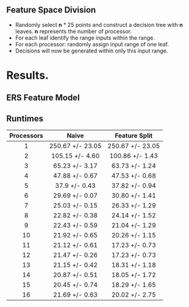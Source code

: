 ## Feature Space Division
- Randomly select **n** * 25 points and construct a decision tree with **n** leaves. **n** represents the number of processor.
- For each leaf identify the range inputs within the range.
- For each processor: randomly assign input range of one leaf.
- Decisions will now be generated within only this input range.

# Results.
## ERS Feature Model

## Runtimes

| Processors |    Naive    | Feature Split |
|:----------:|:-----------:|:-------------:|
|1| 250.67 +/- 23.05 | 250.67 +/- 23.05 | 
|2| 105.15 +/- 4.60 | 100.86 +/- 1.43 |
|3| 65.23 +/- 3.17 | 63.73 +/- 1.24 |
|4| 47.88 +/- 0.67 | 47.53 +/- 0.68 |
|5| 37.9 +/- 0.43 | 37.82 +/- 0.94 |
|6| 29.69 +/- 0.07 | 30.80 +/- 1.41 |
|7| 25.03 +/- 0.15 | 26.33 +/- 1.29 |
|8| 22.82 +/- 0.38 | 24.14 +/- 1.52 |
|9| 22.43 +/- 0.59 | 21.04 +/- 1.29 |
|10| 21.92 +/- 0.65 | 20.26 +/- 1.15 | 
|11| 21.12 +/- 0.61 | 17.23 +/- 0.73 |
|12| 21.47 +/- 0.26 | 17.23 +/- 0.73 |
|13| 21.15 +/- 0.42 | 18.31 +/- 1.18 |
|14| 20.87 +/- 0.51 | 18.05 +/- 1.72 |
|15| 20.45 +/- 0.74 | 18.29 +/- 1.65 |
|16| 21.69 +/- 0.63 | 20.02 +/- 2.75 |
